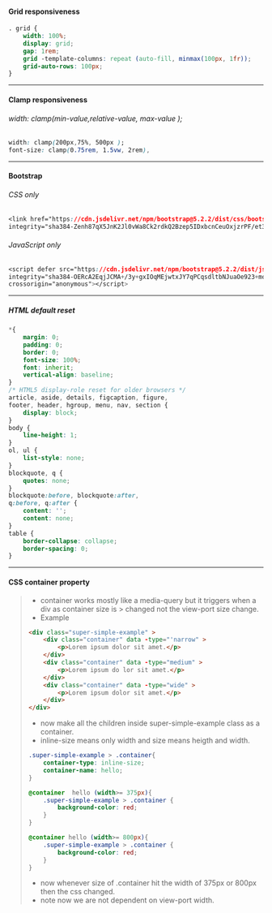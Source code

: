 #### Grid responsiveness
```css
. grid {
	width: 100%;
	display: grid;
	gap: 1rem;
	grid -template-columns: repeat (auto-fill, minmax(100px, 1fr));
	grid-auto-rows: 100px;
}
```

---

#### Clamp responsiveness
###### width: clamp(min-value,relative-value, max-value ); 
``` css
width: clamp(200px,75%, 500px ); 
font-size: clamp(0.75rem, 1.5vw, 2rem),
```

---

#### Bootstrap
 ###### CSS only
  ``` CSS
  <link href="https://cdn.jsdelivr.net/npm/bootstrap@5.2.2/dist/css/bootstrap.min.css" rel="stylesheet"
  integrity="sha384-Zenh87qX5JnK2Jl0vWa8Ck2rdkQ2Bzep5IDxbcnCeuOxjzrPF/et3URy9Bv1WTRi" crossorigin="anonymous">
  ```
 ###### JavaScript only
  ``` CSS
  <script defer src="https://cdn.jsdelivr.net/npm/bootstrap@5.2.2/dist/js/bootstrap.bundle.min.js"
  integrity="sha384-OERcA2EqjJCMA+/3y+gxIOqMEjwtxJY7qPCqsdltbNJuaOe923+mo//f6V8Qbsw3"
  crossorigin="anonymous"></script>
 ```
 
 ---


##### HTML default reset
``` CSS
*{
	margin: 0;
	padding: 0;
	border: 0;
	font-size: 100%;
	font: inherit;
	vertical-align: baseline;
}
/* HTML5 display-role reset for older browsers */
article, aside, details, figcaption, figure, 
footer, header, hgroup, menu, nav, section {
	display: block;
}
body {
	line-height: 1;
}
ol, ul {
	list-style: none;
}
blockquote, q {
	quotes: none;
}
blockquote:before, blockquote:after,
q:before, q:after {
	content: '';
	content: none;
}
table {
	border-collapse: collapse;
	border-spacing: 0;
}
```

---

#### CSS container property
> - container works mostly like a media-query but it triggers when a div as container size is > changed not the view-port size change.
> - Example
> 
> ```HTML
> <div class="super-simple-example" >
>     <div class="container" data -type="'narrow" >
>         <p>Lorem ipsum dolor sit amet.</p>
>     </div>
>     <div class="container" data -type="medium" >
>         <p>Lorem ipsum do lor sit amet.</p>
>     </div>
>     <div class="container" data -type="wide" >
>         <p>Lorem ipsum dolor sit amet.</p>
>     </div>
> </div>
> ```
> 
> - now make all the children inside super-simple-example class as a container.
> - inline-size means only width and size means heigth and width.
> 
> ```CSS
> .super-simple-example > .container{
>     container-type: inline-size;
>     container-name: hello;
> }
>
> @container  hello (width>= 375px){
>     .super-simple-example > .container {
>         background-color: red;
>     }
> }
>
> @container hello (width>= 800px){
>     .super-simple-example > .container {
>         background-color: red;
>     }
> }
> ```
> - now whenever size of .container hit the width of 375px or 800px then the css changed.
> - note now we are not dependent on view-port width.
